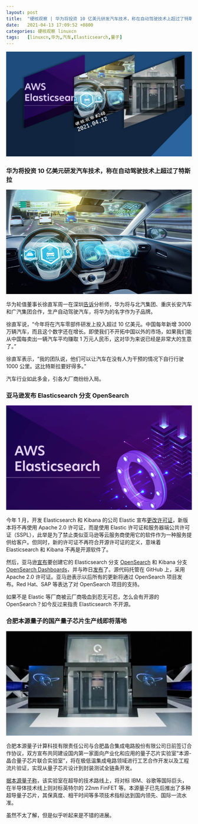 ```yaml
---
layout: post
title:	"硬核观察 | 华为将投资 10 亿美元研发汽车技术，称在自动驾驶技术上超过了特斯拉"
date:	2021-04-13 17:09:52 +0800 
categories:	硬核观察 linuxcn 
tags:	[linuxcn,华为,汽车,Elasticsearch,量子]
---
```



![](/Asserts/Images/album/202104/13/170834gnaaf4751jss4ff7.jpg)


### 华为将投资 10 亿美元研发汽车技术，称在自动驾驶技术上超过了特斯拉


![](/Asserts/Images/album/202104/13/170847u14q6iz5nppip041.jpg)


华为轮值董事长徐直军周一在深圳[告诉](https://www.bloomberg.com/news/articles/2021-04-12/huawei-to-invest-1-billion-on-car-tech-it-says-surpasses-tesla)分析师，华为将与北汽集团、重庆长安汽车和广汽集团合作，生产自动驾驶汽车，将华为的名字作为子品牌。


徐直军说，“今年将在汽车零部件研发上投入超过 10 亿美元。中国每年新增 3000 万辆汽车，而且这个数字还在增长。即使我们不开拓中国以外的市场，如果我们能从中国每卖出一辆汽车平均赚取 1 万元人民币，这对华为来说已经是非常大的生意了。”


徐直军表示，“我的团队说，他们可以让汽车在没有人为干预的情况下自行行驶 1000 公里。这比特斯拉要好得多。”


汽车行业如此多金，引各大厂商纷纷入局。 


### 亚马逊发布 Elasticsearch 分支 OpenSearch


![](/Asserts/Images/album/202104/13/170912s9yrsnsszttojksn.jpg)


今年 1 月，开发 Elasticsearch 和 Kibana 的公司 Elastic 宣布[更改许可证](/article-13035-1.html)，新版本将不再使用 Apache 2.0 许可证，而是使用 Elastic 许可证和服务器端公共许可证（SSPL），此举是为了禁止类似亚马逊等云服务商使用它的软件作为一种服务提供给客户。但同时，新的许可证不再符合开源许可证的定义，意味着 Elasticsearch 和 Kibana 不再是开源软件了。


然后，亚马逊[宣布](/article-13042-1.html)要创建它的 Elasticsearch 分支 [OpenSearch](https://github.com/opensearch-project/OpenSearch) 和 Kibana 分支 [OpenSearch Dashboards](https://github.com/opensearch-project/OpenSearch-Dashboards)，并与昨日[发布](https://aws.amazon.com/cn/blogs/opensource/introducing-opensearch/)了。源代码托管在 GitHub 上，采用 Apache 2.0 许可证。亚马逊表示以后所有的更新将通过 OpenSearch 项目发布。Red Hat、SAP 等表达了对 OpenSearch 项目的支持。


如果不是 Elastic 等厂商被云厂商吸血到忍无可忍，怎么会有开源的 OpenSearch？如今反过来指责 Elasticsearch 不开源。


### 合肥本源量子的国产量子芯片生产线即将落地


![](/Asserts/Images/album/202104/13/170936rgmd82msk8mgmskc.jpg)


合肥本源量子计算科技有限责任公司与合肥晶合集成电路股份有限公司日前签订合作协议，双方宣布共同建设国内第一家面向产业化和应用的量子芯片实验室“本源-晶合量子芯片联合实验室”，将在极低温集成电路领域进行工艺合作开发以及工程流片验证，实现从量子芯片设计到封装测试全链条开发。


[据本源量子称](https://www.cnbeta.com/articles/tech/1114153.htm)，该实验室在超导的技术路线上，将对标 IBM、谷歌等国际巨头，在半导体技术线上则对标英特尔的 22nm FinFET 等。本源量子已先后推出了多种超导量子芯片，其保真度、相干时间等多项技术指标达到国内领先、国际一流水准。


虽然不太了解，但是似乎听起来是不错的进展。
